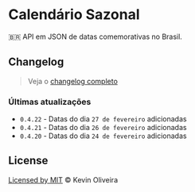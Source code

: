 # Calendário Sazonal
:brazil: API em JSON de datas comemorativas no Brasil.

## Changelog

> Veja o [changelog completo](/CHANGELOG.md)

### Últimas atualizações

* `0.4.22` - Datas do dia `27 de fevereiro` adicionadas
* `0.4.21` - Datas do dia `26 de fevereiro` adicionadas
* `0.4.20` - Datas do dia `24 de fevereiro` adicionadas

## License
[Licensed by MIT](/LICENSE) &copy; Kevin Oliveira
